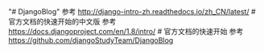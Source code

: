 "# DjangoBlog"
参考 http://django-intro-zh.readthedocs.io/zh_CN/latest/  # 官方文档的快速开始的中文版
参考 https://docs.djangoproject.com/en/1.8/intro/ # 官方文档的快速开始
参考 https://github.com/djangoStudyTeam/DjangoBlog
